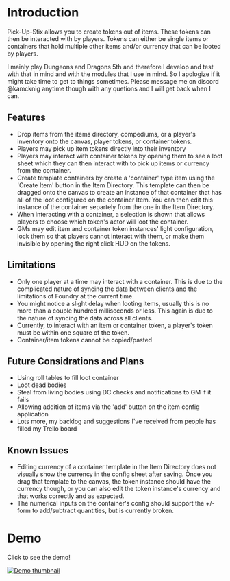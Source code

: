 # Introduction

Pick-Up-Stix allows you to create tokens out of items. These tokens can then be interacted with by players. Tokens can either be single items or containers that hold multiple other items and/or currency that can be looted by players.

I mainly play Dungeons and Dragons 5th and therefore I develop and test with that in mind and with the modules that I use in mind. So I apologize if it might take time to get to things sometimes. Please message me on discord @kamcknig anytime though with any quetions and I will get back when I can.

## Features
- Drop items from the items directory, compediums, or a player's inventory onto the canvas, player tokens, or container tokens.
- Players may pick up item tokens directly into their inventory
- Players may interact with container tokens by opening them to see a loot sheet which they can then interact with to pick up items or currency from the container.
- Create template containers by create a 'container' type item using the 'Create Item' button in the Item Directory. This template can then be dragged onto the canvas to create an instance of that container that has all of the loot configured on the container Item. You can then edit this instance of the container separtely from the one in the Item Directory.
- When interacting with a container, a selection is shown that allows players to choose which token's actor will loot the container.
- GMs may edit item and container token instances' light configuration, lock them so that players cannot interact with them, or make them invisible by opening the right click HUD on the tokens.

## Limitations
- Only one player at a time may interact with a container. This is due to the complicated nature of syncing the data between clients and the limitations of Foundry at the current time.
- You might notice a slight delay when looting items, usually this is no more than a couple hundred milliseconds or less. This again is due to the nature of syncing the data across all clients.
- Currently, to interact with an item or container token, a player's token must be within one square of the token.
- Container/item tokens cannot be copied/pasted

## Future Considrations and Plans
- Using roll tables to fill loot container
- Loot dead bodies
- Steal from living bodies using DC checks and notifications to GM if it fails
- Allowing addition of items via the 'add' button on the item config application
- Lots more, my backlog and suggestions I've received from people has filled my Trello board

## Known Issues

- Editing currency of a container template in the Item Directory does not visually show the currency in the config sheet after saving. Once you drag that template to the canvas, the token instance should have the currency though, or you can also edit the token instance's currency and that works correctly and as expected.
- The numerical inputs on the container's config should support the +/- form to add/subtract quantities, but is currently broken.

# Demo

Click to see the demo!

[![Demo thumbnail](https://turkeysunite-foundry-modules.s3.amazonaws.com/pick-up-stix/demos/pick-up-stix-demo-thumb.png)](https://turkeysunite-foundry-modules.s3.amazonaws.com/pick-up-stix/demos/pick-up-stix-demo.mp4 "Click to watch the demo video!")
